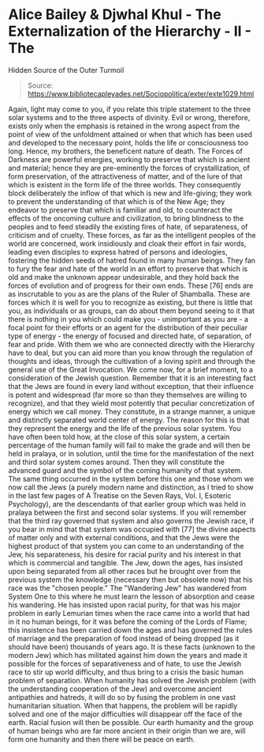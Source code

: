 # Alice Bailey & Djwhal Khul - The Externalization of the Hierarchy - II - The
Hidden Source of the Outer Turmoil

> Source: https://www.bibliotecapleyades.net/Sociopolitica/exter/exte1029.html

Again, light may come to you, if you relate this triple statement to the three solar systems and to the three aspects of divinity. Evil or wrong, therefore, exists only when the emphasis is retained in the wrong aspect from the point of view of the unfoldment attained or when that which has been used and developed to the necessary point, holds the life or consciousness too long. Hence, my brothers, the beneficent nature of death.
The Forces of Darkness are powerful energies, working to preserve that which is ancient and material; hence they are pre-eminently the forces of crystallization, of form preservation, of the attractiveness of matter, and of the lure of that which is existent in the form life of the three worlds. They consequently block deliberately the inflow of that which is new and life-giving; they work to prevent the understanding of that which is of the New Age; they endeavor to preserve that which is familiar and old, to counteract the effects of the oncoming culture and civilization, to bring blindness to the peoples and to feed steadily the existing fires of hate, of separateness, of criticism and of cruelty. These forces, as far as the intelligent peoples of the world are concerned, work insidiously and cloak their effort in fair words, leading even disciples to express hatred of persons and ideologies, fostering the hidden seeds of hatred found in many human beings. They fan to fury the fear and hate of the world in an effort to preserve that which is old and make the unknown appear undesirable, and they hold back the forces of evolution and of progress for their own ends. These [76] ends are as inscrutable to you as are the plans of the Ruler of Shamballa.
These are forces which it is well for you to recognize as existing, but there is little that you, as individuals or as groups, can do about them beyond seeing to it that there is nothing in you which could make you - unimportant as you are - a focal point for their efforts or an agent for the distribution of their peculiar type of energy - the energy of focused and directed hate, of separation, of fear and pride. With them we who are connected directly with the Hierarchy have to deal, but you can aid more than you know through the regulation of thoughts and ideas, through the cultivation of a loving spirit and through the general use of the Great Invocation.
We come now, for a brief moment, to a consideration of the Jewish question. Remember that it is an interesting fact that the Jews are found in every land without exception, that their influence is potent and widespread (far more so than they themselves are willing to recognize), and that they wield most potently that peculiar concretization of energy which we call money. They constitute, in a strange manner, a unique and distinctly separated world center of energy. The reason for this is that they represent the energy and the life of the previous solar system. You have often been told how, at the close of this solar system, a certain percentage of the human family will fail to make the grade and will then be held in pralaya, or in solution, until the time for the manifestation of the next and third solar system comes around. Then they will constitute the advanced guard and the symbol of the coming humanity of that system. The same thing occurred in the system before this one and those whom we now call the Jews (a purely modern name and distinction, as I tried to show in the last few pages of A Treatise on the Seven Rays, Vol. I, Esoteric Psychology), are the descendants of that earlier group which was held in pralaya between the first and second solar systems. If you will remember that the third ray governed that system and also governs the Jewish race, if you bear in mind that that system was occupied with [77] the divine aspects of matter only and with external conditions, and that the Jews were the highest product of that system you can come to an understanding of the Jew, his separateness, his desire for racial purity and his interest in that which is commercial and tangible. The Jew, down the ages, has insisted upon being separated from all other races but he brought over from the previous system the knowledge (necessary then but obsolete now) that his race was the "chosen people." The "Wandering Jew" has wandered from System One to this where he must learn the lesson of absorption and cease his wandering. He has insisted upon racial purity, for that was his major problem in early Lemurian times when the race came into a world that had in it no human beings, for it was before the coming of the Lords of Flame; this insistence has been carried down the ages and has governed the rules of marriage and the preparation of food instead of being dropped (as it should have been) thousands of years ago. It is these facts (unknown to the modern Jew) which has militated against him down the years and made it possible for the forces of separativeness and of hate, to use the Jewish race to stir up world difficulty, and thus bring to a crisis the basic human problem of separation. When humanity has solved the Jewish problem (with the understanding cooperation of the Jew) and overcome ancient antipathies and hatreds, it will do so by fusing the problem in one vast humanitarian situation. When that happens, the problem will be rapidly solved and one of the major difficulties will disappear off the face of the earth. Racial fusion will then be possible. Our earth humanity and the group of human beings who are far more ancient in their origin than we are, will form one humanity and then there will be peace on earth.
